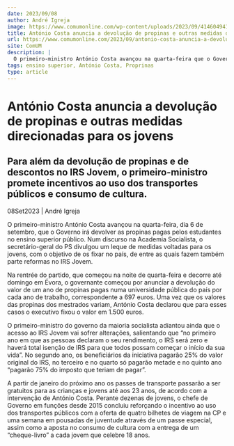 ```yaml
---
date: 2023/09/08
author: André Igreja
image: https://www.comumonline.com/wp-content/uploads/2023/09/41460494125491c24473_base.jpg
title: António Costa anuncia a devolução de propinas e outras medidas direcionadas para os jovens
url: https://www.comumonline.com/2023/09/antonio-costa-anuncia-a-devolucao-de-propinas-e-outras-medidas-direcionadas-para-os-jovens/
site: ComUM
description: |
  O primeiro-ministro António Costa avançou na quarta-feira que o Governo irá devolver as propinas pagas pelos estudantes no ensino superior público.
tags: ensino superior, António Costa, Proprinas
type: article
---
```



# António Costa anuncia a devolução de propinas e outras medidas direcionadas para os jovens

## Para além da devolução de propinas e de descontos no IRS Jovem, o primeiro-ministro promete incentivos ao uso dos transportes públicos e consumo de cultura.

08Set2023 | André Igreja

O primeiro-ministro António Costa avançou na quarta-feira, dia 6 de setembro, que o Governo irá devolver as propinas pagas pelos estudantes no ensino superior público. Num discurso na Academia Socialista, o secretário-geral do PS divulgou um leque de medidas voltadas para os jovens, com o objetivo de os fixar no país, de entre as quais fazem também parte reformas no IRS Jovem.

Na rentrée do partido, que começou na noite de quarta-feira e decorre até domingo em Évora, o governante começou por anunciar a devolução do valor de um ano de propinas pagas numa universidade pública do país por cada ano de trabalho, correspondente a 697 euros. Uma vez que os valores das propinas dos mestrados variam, António Costa declarou que para esses casos o executivo fixou o valor em 1.500 euros.

O primeiro-ministro do governo da maioria socialista adiantou ainda que o acesso ao IRS Jovem vai sofrer alterações, salientando que “no primeiro ano em que as pessoas declaram o seu rendimento, o IRS será zero e haverá total isenção de IRS para que todos possam começar o início da sua vida”. No segundo ano, os beneficiários da iniciativa pagarão 25% do valor original do IRS, no terceiro e no quarto só pagarão metade e no quinto ano “pagarão 75% do imposto que teriam de pagar”.

A partir de janeiro do próximo ano os passes de transporte passarão a ser gratuitos para as crianças e jovens até aos 23 anos, de acordo com a intervenção de António Costa. Perante dezenas de jovens, o chefe de Governo em funções desde 2015 concluiu reforçando o incentivo ao uso dos transportes públicos com a oferta de quatro bilhetes de viagem na CP e uma semana em pousadas de juventude através de um passe especial, assim como a aposta no consumo de cultura com a entrega de um “cheque-livro” a cada jovem que celebre 18 anos.
